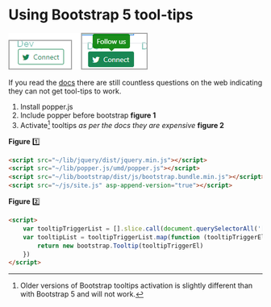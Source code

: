 # Using Bootstrap 5 tool-tips

![x](assets/tooltips.png)

If you read the [docs](https://getbootstrap.com/docs/5.2/components/tooltips/) there are still countless questions on the web indicating they can not get tool-tips to work.

1. Install popper.js
1. Include popper before bootstrap  **figure 1**
1. Activate[^1] tooltips *as per the docs they are expensive*  **figure 2**


**Figure** :one:
```html
<script src="~/lib/jquery/dist/jquery.min.js"></script>
<script src="~/lib/popper.js/umd/popper.js"></script>
<script src="~/lib/bootstrap/dist/js/bootstrap.bundle.min.js"></script>
<script src="~/js/site.js" asp-append-version="true"></script>
```

**Figure**  :two:

```html
<script>
    var tooltipTriggerList = [].slice.call(document.querySelectorAll('[data-bs-toggle="tooltip"]'))
    var tooltipList = tooltipTriggerList.map(function (tooltipTriggerEl) {
        return new bootstrap.Tooltip(tooltipTriggerEl)
    })
</script>
```

[^1]: Older versions of Bootstrap tooltips activation is slightly different than with Bootstrap 5 and will not work.